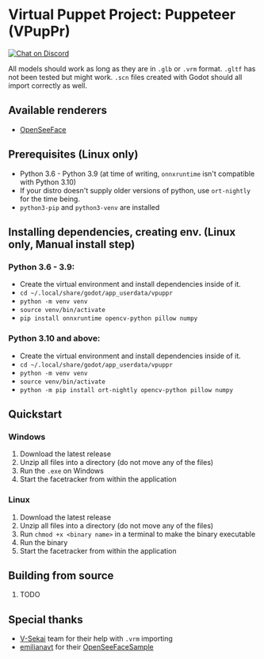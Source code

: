 # Virtual Puppet Project: Puppeteer (VPupPr)

[![Chat on Discord](https://img.shields.io/discord/853476898071117865?label=chat&logo=discord)](https://discord.gg/6mcdWWBkrr)

All models should work as long as they are in `.glb` or `.vrm` format. `.gltf` has not been tested but might work. `.scn` files created with Godot should all import correctly as well.

## Available renderers
* [OpenSeeFace](https://github.com/emilianavt/OpenSeeFace)

## Prerequisites (Linux only)
* Python 3.6 - Python 3.9 (at time of writing, `onnxruntime` isn't compatible with Python 3.10)
* If your distro doesn't supply older versions of python, use `ort-nightly` for the time being.
* `python3-pip` and `python3-venv` are installed
## Installing dependencies, creating env. (Linux only, Manual install step)
### Python 3.6 - 3.9: 
* Create the virtual environment and install dependencies inside of it.
* `cd ~/.local/share/godot/app_userdata/vpuppr`
* `python -m venv venv`
* `source venv/bin/activate`
* `pip install onnxruntime opencv-python pillow numpy`
### Python 3.10 and above:
* Create the virtual environment and install dependencies inside of it.
* `cd ~/.local/share/godot/app_userdata/vpuppr`
* `python -m venv venv`
* `source venv/bin/activate`
* `python -m pip install ort-nightly opencv-python pillow numpy`

## Quickstart

### Windows
1. Download the latest release
2. Unzip all files into a directory (do not move any of the files)
3. Run the `.exe` on Windows
4. Start the facetracker from within the application

### Linux
1. Download the latest release
2. Unzip all files into a directory (do not move any of the files)
3. Run `chmod +x <binary name>` in a terminal to make the binary executable
4. Run the binary
5. Start the facetracker from within the application

## Building from source
1. TODO

## Special thanks
* [V-Sekai](https://github.com/V-Sekai) team for their help with `.vrm` importing
* [emilianavt](https://github.com/emilianavt) for their [OpenSeeFaceSample](https://github.com/emilianavt/OpenSeeFaceSample)
